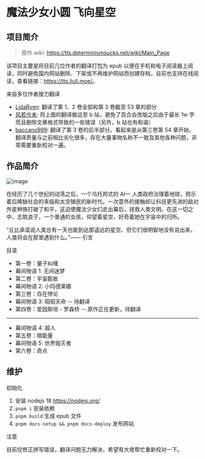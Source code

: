 # 魔法少女小圆 飞向星空

## 项目简介

> 原作 wiki: <https://tts.determinismsucks.net/wiki/Main_Page>

该项目主要是将目前几位作者的翻译打包为 epub 以便在手机和电子阅读器上阅读，同时避免国内网站删除、下架或不再维护网站而创建存档，目前也支持在线阅读，查看链接：<https://tts.liuli.moe/>。

来自多位作者接力翻译

- [LidaRyen](https://bbs.yamibo.com/forum.php?mod=viewthread&tid=206113&extra=&authorid=61676): 翻译了第 1、2 卷全部和第 3 卷截至 53 章的部分
- [风若兮未](https://space.bilibili.com/47184018): 将上面的翻译搬运至 b 站，避免了百合会改版之后由于最长 1w 字而且删除文章格式导致的一些错误（另外，b 站也有和谐）
- [baccano999](https://space.bilibili.com/11781867): 翻译了第 3 卷的后半部分。看起来是从第三卷第 54 章开始，翻译质量与之前相比劣化很多，存在大量事物名称不一致及其他各种问题，非常需要重新校对一遍。

## 作品简介

![image](https://user-images.githubusercontent.com/24560368/156177284-33456fc7-53fc-4515-a4bd-48683ca88277.png)

在经历了几个世纪的动荡之后，一个乌托邦式的 AI— 人类政府治理着地球，预示着后稀缺社会的来临和太空殖民的新时代。一次意外的接触却让科技更先进的敌对外星种族打破了和平，这迫使魔法少女们走出幕后，拯救人类文明。在这一切之中，志筑良子，一个普通的女孩，仰望着星空，好奇着她在宇宙中的归所。

“丘比承诺说人类总有一天也能到达那遥远的星空。但它们很明智地没有说出来，人类将会在那里遇到什么。”—— 引言

目录

- 第一卷：量子纠缠
- 幕间物语 1: 无间迷梦
- 第二卷：宇宙膨胀
- 幕间物语 2: 小玛德莱娜
- 第三卷：存在悖论
- 幕间物语 3: 昭昭天命 -- 待翻译
- 第四卷：爱因斯坦 - 罗森桥 -- 原作正在更新，待翻译

---

- 幕间物语 4: 超人
- 第五卷：暗能量
- 幕间物语 5: 世界毁灭者
- 第六卷：奇点

## 维护

初始化

1. 安装 nodejs 18 <https://nodejs.org/>
2. `pnpm i` 安装依赖
3. `pnpm build` 生成 epub 文件
4. `pnpm docs-setup && pnpm docs-deploy` 发布网站

注意

目前仅修正拼写错误，翻译问题无力解决，希望有大佬帮忙重新校对一下。
